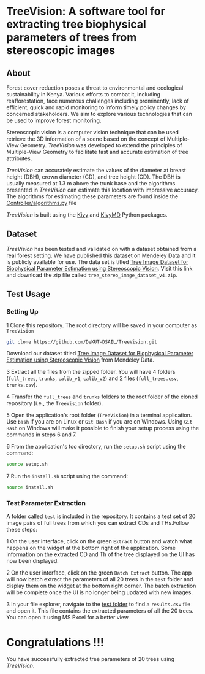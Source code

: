 # TreeVision: A software tool for extracting tree biophysical parameters of trees from stereoscopic images

## About
Forest cover reduction poses a threat to environmental and ecological sustainability in Kenya. Various efforts to combat it, including reafforestation, face numerous challenges including prominently, lack of efficient, quick and rapid monitoring to inform timely policy changes by concerned stakeholders. We aim to explore various technologies that can be used to improve forest monitoring.

Stereoscopic vision is a computer vision technique that can be used retrieve the 3D information of a scene based on the concept of Multiple-View Geometry. *TreeVision* was developed to extend the principles of Multiple-View Geometry to facilitate fast and accurate estimation of tree attributes. 

*TreeVision* can accurately estimate the values of the diameter at breast height (DBH), crown diameter (CD), and tree height (CD). The DBH is usually measured at 1.3 m above the trunk base and the algorithms presented in *TreeVision* can estimate this location with impressive accuracy. The algorithms for estimating these parameters are found inside the [Controller/algorithms.py](./Controller/algorithms.py) file

*TreeVision* is built using the [Kivy](https://kivy.org/) and [KivyMD](https://kivymd.readthedocs.io/en/1.1.1/) Python packages.

## Dataset
*TreeVision* has been tested and validated on with a dataset obtained from a real forest setting. We have published this dataset on Mendeley Data and it is publicly available for use. The data set is titled [Tree Image Dataset for Biophysical Parameter Estimation using Stereoscopic Vision](https://www.doi.org/10.17632/nx3ggv7pxf.4). Visit this link and download the zip file called `tree_stereo_image_dataset_v4.zip`. 

## Test Usage
### Setting Up
1 Clone this repository. The root directory will be saved in your computer as `TreeVision`
```bash
git clone https://github.com/DeKUT-DSAIL/TreeVision.git
```

Download our dataset titled [Tree Image Dataset for Biophysical Parameter Estimation using Stereoscopic Vision](https://www.doi.org/10.17632/nx3ggv7pxf.4) from Mendeley Data.

3 Extract all the files from the zipped folder. You will have 4 folders (`full_trees`, `trunks`, `calib_v1`, `calib_v2`) and 2 files (`full_trees.csv`, `trunks.csv`). 

4 Transfer the `full_trees` and `trunks` folders to the root folder of the cloned repository (i.e., the `TreeVision` folder).

5 Open the application's root folder (`TreeVision`) in a terminal application. Use `bash` if you are on Linux or `Git Bash` if you are on Windows. Using `Git Bash` on Windows will make it possible to finish your setup process using the commands in steps 6 and 7.

6 From the application's too directory, run the `setup.sh` script using the command:
```bash
source setup.sh
```

7 Run the `install.sh` script using the command:
```bash
source install.sh
```

### Test Parameter Extraction
A folder called `test` is included in the repository. It contains a test set of 20 image pairs of full trees from which you can extract CDs and THs.Follow these steps:

1 On the user interface, click on the green `Extract` button and watch what happens on the widget at the bottom right of the application. Some information on the extracted CD and Th of the tree displayed on the UI has now been displayed.

2 On the user interface, click on the green `Batch Extract` button. The app will now batch extract the parameters of all 20 trees in the `test` folder and display them on the widget at the bottom right corner. The batch extraction will be complete once the UI is no longer being updated with new images.

3 In your file explorer, navigate to the [test folder](./assets/projects/test/results/results.csv) to find a `results.csv` file and open it. This file contains the extracted parameters of all the 20 trees. You can open it using MS Excel for a better view.



# Congratulations !!!
You have successfully extracted tree parameters of 20 trees using *TreeVision*.